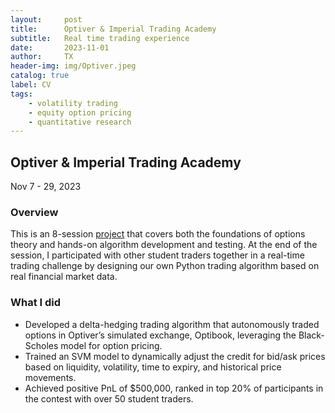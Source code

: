 ```yaml
---
layout:     post
title:      Optiver & Imperial Trading Academy
subtitle:   Real time trading experience
date:       2023-11-01
author:     TX
header-img: img/Optiver.jpeg
catalog: true
label: CV
tags:
    - volatility trading
    - equity option pricing
    - quantitative research
---
```


## Optiver & Imperial Trading Academy
Nov 7 - 29, 2023

### Overview
This is an 8-session [project](https://optiver.com/recruitment-events/imperial-college-london-x-optiver-trading-academy/) that covers both the foundations of options theory and hands-on algorithm development and testing. At the end of the session, I participated with other student traders together in a real-time trading challenge by designing our own Python trading algorithm based on real financial market data.

### What I did
- Developed a delta-hedging trading algorithm that autonomously traded options in Optiver’s simulated exchange, Optibook, leveraging the Black-Scholes model for option pricing.
- Trained an SVM model to dynamically adjust the credit for bid/ask prices based on liquidity, volatility, time to expiry, and historical price movements. 
- Achieved positive PnL of $500,000, ranked in top 20% of participants in the contest with over 50 student traders.
